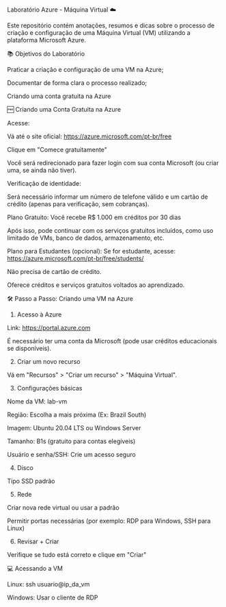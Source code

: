 Laboratório Azure - Máquina Virtual ☁️

Este repositório contém anotações, resumos e dicas sobre o processo de criação e configuração de uma Máquina Virtual (VM) utilizando a plataforma Microsoft Azure.

📚 Objetivos do Laboratório

Praticar a criação e configuração de uma VM na Azure;

Documentar de forma clara o processo realizado;

Criando uma conta gratuita na Azure

🆓 Criando uma Conta Gratuita na Azure

Acesse:

Vá até o site oficial: https://azure.microsoft.com/pt-br/free

Clique em "Comece gratuitamente"

Você será redirecionado para fazer login com sua conta Microsoft (ou criar uma, se ainda não tiver).

Verificação de identidade:

Será necessário informar um número de telefone válido e um cartão de crédito (apenas para verificação, sem cobranças).

Plano Gratuito:
Você recebe R$ 1.000 em créditos por 30 dias

Após isso, pode continuar com os serviços gratuitos incluídos, como uso limitado de VMs, banco de dados, armazenamento, etc.

Plano para Estudantes (opcional):
Se for estudante, acesse: https://azure.microsoft.com/pt-br/free/students/

Não precisa de cartão de crédito.



Oferece créditos e serviços gratuitos voltados ao aprendizado.

🛠️ Passo a Passo: Criando uma VM na Azure

1. Acesso à Azure

Link: https://portal.azure.com

É necessário ter uma conta da Microsoft (pode usar créditos educacionais se disponíveis).

2. Criar um novo recurso

Vá em "Recursos" > "Criar um recurso" > "Máquina Virtual".

3. Configurações básicas

Nome da VM: lab-vm

Região: Escolha a mais próxima (Ex: Brazil South)

Imagem: Ubuntu 20.04 LTS ou Windows Server

Tamanho: B1s (gratuito para contas elegíveis)

Usuário e senha/SSH: Crie um acesso seguro

4. Disco

Tipo SSD padrão

5. Rede

Criar nova rede virtual ou usar a padrão

Permitir portas necessárias (por exemplo: RDP para Windows, SSH para Linux)

6. Revisar + Criar

Verifique se tudo está correto e clique em "Criar"

💻 Acessando a VM

Linux: ssh usuario@ip_da_vm

Windows: Usar o cliente de RDP

